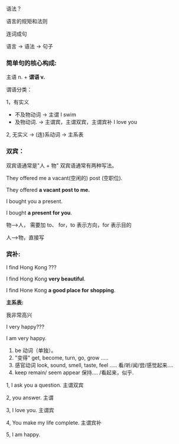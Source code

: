 语法？

语言的规矩和法则

连词成句

语言 -> 语法 -> 句子

### 简单句的核心构成:

主语 n. + **谓语 v.**

谓语分类：

1，有实义

* 不及物动词 -> 主谓 I swim
* 及物动词. -> 主谓宾，主谓双宾，主谓宾补 I love you

2, 无实义 -> (连)系动词 -> 主系表

### 双宾：

双宾语通常是"人 + 物" 双宾语通常有两种写法。

They offered me a vacant(空闲的) post (空职位).

They offered **a vacant post to me.**

I bought you a present.

I bought **a present for you**.

物-->人， 需要加 to、 for，to 表示方向，for 表示目的

人-->物，直接写

### 宾补:

I find Hong Kong ???

I find Hong Kong **very beautiful**.

I find Hone Kong **a good place for shopping**.

**主系表:**

我非常高兴

I very happy???

I am very happy.

1. be 动词（单独）。
2. "变得" get, become, turn, go, grow .....
3. 感官动词 look, sound, smell, taste, feel ..... 看/听/闻/尝/感觉起来....
4. keep remain/ seem appear 保持.... /看起来，似乎.

1, I ask you a question. 主谓双宾

2, you answer. 主谓

3, I love you. 主谓宾

4, You make my life complete. 主谓宾补

5, I am happy.



